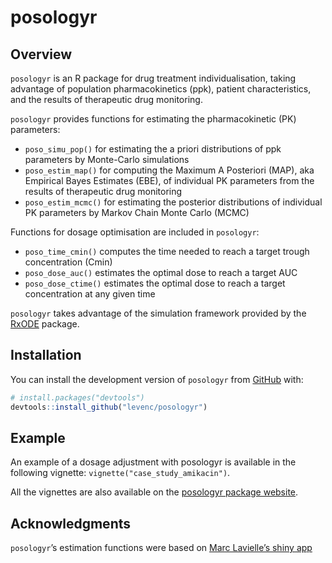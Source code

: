 
<!-- README.md is generated from README.Rmd. Please edit that file -->

# posologyr

<!-- badges: start -->

<!-- badges: end -->

## Overview

`posologyr` is an R package for drug treatment individualisation, taking
advantage of population pharmacokinetics (ppk), patient characteristics,
and the results of therapeutic drug monitoring.

`posologyr` provides functions for estimating the pharmacokinetic (PK)
parameters:

  - `poso_simu_pop()` for estimating the a priori distributions of ppk
    parameters by Monte-Carlo simulations
  - `poso_estim_map()` for computing the Maximum A Posteriori (MAP), aka
    Empirical Bayes Estimates (EBE), of individual PK parameters from
    the results of therapeutic drug monitoring
  - `poso_estim_mcmc()` for estimating the posterior distributions of
    individual PK parameters by Markov Chain Monte Carlo (MCMC)

Functions for dosage optimisation are included in `posologyr`:

  - `poso_time_cmin()` computes the time needed to reach a target trough
    concentration (Cmin)
  - `poso_dose_auc()` estimates the optimal dose to reach a target AUC
  - `poso_dose_ctime()` estimates the optimal dose to reach a target
    concentration at any given time

`posologyr` takes advantage of the simulation framework provided by the
[RxODE](https://github.com/nlmixrdevelopment/RxODE) package.

## Installation

You can install the development version of `posologyr` from
[GitHub](https://github.com/) with:

``` r
# install.packages("devtools")
devtools::install_github("levenc/posologyr")
```

## Example

An example of a dosage adjustment with posologyr is available in the
following vignette: `vignette("case_study_amikacin")`.

All the vignettes are also available on the [posologyr package
website](https://levenc.github.io/posologyr/).

## Acknowledgments

`posologyr`’s estimation functions were based on [Marc Lavielle’s shiny
app](http://shiny.webpopix.org/mcmc/bayes1/)
